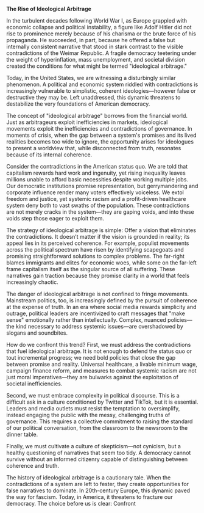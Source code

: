 **The Rise of Ideological Arbitrage**

In the turbulent decades following World War I, as Europe grappled with economic collapse and political instability, a figure like Adolf Hitler did not rise to prominence merely because of his charisma or the brute force of his propaganda. He succeeded, in part, because he offered a false but internally consistent narrative that stood in stark contrast to the visible contradictions of the Weimar Republic. A fragile democracy teetering under the weight of hyperinflation, mass unemployment, and societal division created the conditions for what might be termed "ideological arbitrage."

Today, in the United States, we are witnessing a disturbingly similar phenomenon. A political and economic system riddled with contradictions is increasingly vulnerable to simplistic, coherent ideologies—however false or destructive they may be. Left unaddressed, this dynamic threatens to destabilize the very foundations of American democracy.

The concept of "ideological arbitrage" borrows from the financial world. Just as arbitrageurs exploit inefficiencies in markets, ideological movements exploit the inefficiencies and contradictions of governance. In moments of crisis, when the gap between a system's promises and its lived realities becomes too wide to ignore, the opportunity arises for ideologues to present a worldview that, while disconnected from truth, resonates because of its internal coherence.

Consider the contradictions in the American status quo. We are told that capitalism rewards hard work and ingenuity, yet rising inequality leaves millions unable to afford basic necessities despite working multiple jobs. Our democratic institutions promise representation, but gerrymandering and corporate influence render many voters effectively voiceless. We extol freedom and justice, yet systemic racism and a profit-driven healthcare system deny both to vast swaths of the population. These contradictions are not merely cracks in the system—they are gaping voids, and into these voids step those eager to exploit them.

The strategy of ideological arbitrage is simple: Offer a vision that eliminates the contradictions. It doesn’t matter if the vision is grounded in reality; its appeal lies in its perceived coherence. For example, populist movements across the political spectrum have risen by identifying scapegoats and promising straightforward solutions to complex problems. The far-right blames immigrants and elites for economic woes, while some on the far-left frame capitalism itself as the singular source of all suffering. These narratives gain traction because they promise clarity in a world that feels increasingly chaotic.

The danger of ideological arbitrage is not confined to fringe movements. Mainstream politics, too, is increasingly defined by the pursuit of coherence at the expense of truth. In an era where social media rewards simplicity and outrage, political leaders are incentivized to craft messages that "make sense" emotionally rather than intellectually. Complex, nuanced policies—the kind necessary to address systemic issues—are overshadowed by slogans and soundbites.

How do we confront this trend? First, we must address the contradictions that fuel ideological arbitrage. It is not enough to defend the status quo or tout incremental progress; we need bold policies that close the gap between promise and reality. Universal healthcare, a livable minimum wage, campaign finance reform, and measures to combat systemic racism are not just moral imperatives—they are bulwarks against the exploitation of societal inefficiencies.

Second, we must embrace complexity in political discourse. This is a difficult ask in a culture conditioned by Twitter and TikTok, but it is essential. Leaders and media outlets must resist the temptation to oversimplify, instead engaging the public with the messy, challenging truths of governance. This requires a collective commitment to raising the standard of our political conversation, from the classroom to the newsroom to the dinner table.

Finally, we must cultivate a culture of skepticism—not cynicism, but a healthy questioning of narratives that seem too tidy. A democracy cannot survive without an informed citizenry capable of distinguishing between coherence and truth.

The history of ideological arbitrage is a cautionary tale. When the contradictions of a system are left to fester, they create opportunities for false narratives to dominate. In 20th-century Europe, this dynamic paved the way for fascism. Today, in America, it threatens to fracture our democracy. The choice before us is clear: Confront
